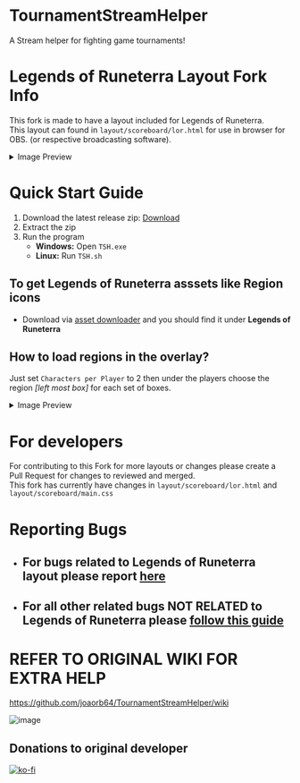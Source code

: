 # TournamentStreamHelper

A Stream helper for fighting game tournaments!

# Legends of Runeterra Layout Fork Info

This fork is made to have a layout included for Legends of Runeterra.  
This layout can found in `layout/scoreboard/lor.html` for use in browser for OBS. (or respective broadcasting software).
<details>
<summary>Image Preview</summary>

![Layout-Preview](https://user-images.githubusercontent.com/15186707/177460136-0842fb95-34f8-418a-9133-f3a889757240.png)
</details>

# Quick Start Guide
1. Download the latest release zip: [Download]()
2. Extract the zip
3. Run the program
    * **Windows:** Open `TSH.exe`
    * **Linux:** Run `TSH.sh`

## To get Legends of Runeterra asssets like Region icons 
* Download via [asset downloader](https://github.com/joaorb64/TournamentStreamHelper/wiki/Quickstart#download-game-assets) and you should find it under **Legends of Runeterra**

## How to load regions in the overlay?
Just set `Characters per Player` to 2 then under the players choose the region *[left most box]* for each set of boxes.  

<details>
<summary>Image Preview</summary>

![image](https://user-images.githubusercontent.com/15186707/177460202-92a55ff8-91b8-49af-abc8-e92e210bf8a2.png)
</details>

# For developers

For contributing to this Fork for more layouts or changes please create a Pull Request for changes to reviewed and merged.  
This fork has currently have changes in `layout/scoreboard/lor.html` and `layout/scoreboard/main.css`

# Reporting Bugs

* ## For bugs related to Legends of Runeterra layout please report [here](https://github.com/cash12121/TournamentStreamHelper/issues)

* ## For all other related bugs NOT RELATED to Legends of Runeterra please [follow this guide](https://github.com/joaorb64/TournamentStreamHelper/wiki/Bug-reporting)


# REFER TO ORIGINAL WIKI FOR EXTRA HELP

https://github.com/joaorb64/TournamentStreamHelper/wiki


![image](https://user-images.githubusercontent.com/7636440/167516192-c4e9799a-9371-434f-b4c0-06f5a516abd3.png)

## Donations to original developer

[![ko-fi](https://www.ko-fi.com/img/githubbutton_sm.svg)](https://ko-fi.com/W7W22YK26)
